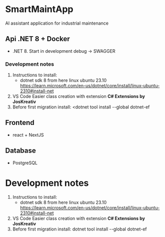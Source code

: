 # SmartMaintApp
AI assistant application for industrial maintenance

## Api .NET 8 + Docker
- .NET 8. Start in development debug -> SWAGGER
### Development notes
1. Instructions to install:
   - dotnet sdk 8 from here linux ubuntu 23.10 https://learn.microsoft.com/en-us/dotnet/core/install/linux-ubuntu-2310#install-net
2. VS Code Easier class creation with extension **C# Extensions by JosKreativ**
3. Before first migration install: <dotnet tool install --global dotnet-ef

## Frontend
- react + NextJS

## Database
- PostgreSQL

# Development notes
1. Instructions to install:
   - dotnet sdk 8 from here linux ubuntu 23.10 https://learn.microsoft.com/en-us/dotnet/core/install/linux-ubuntu-2310#install-net
2. VS Code Easier class creation with extension **C# Extensions by JosKreativ**
3. Before first migration install: dotnet tool install --global dotnet-ef